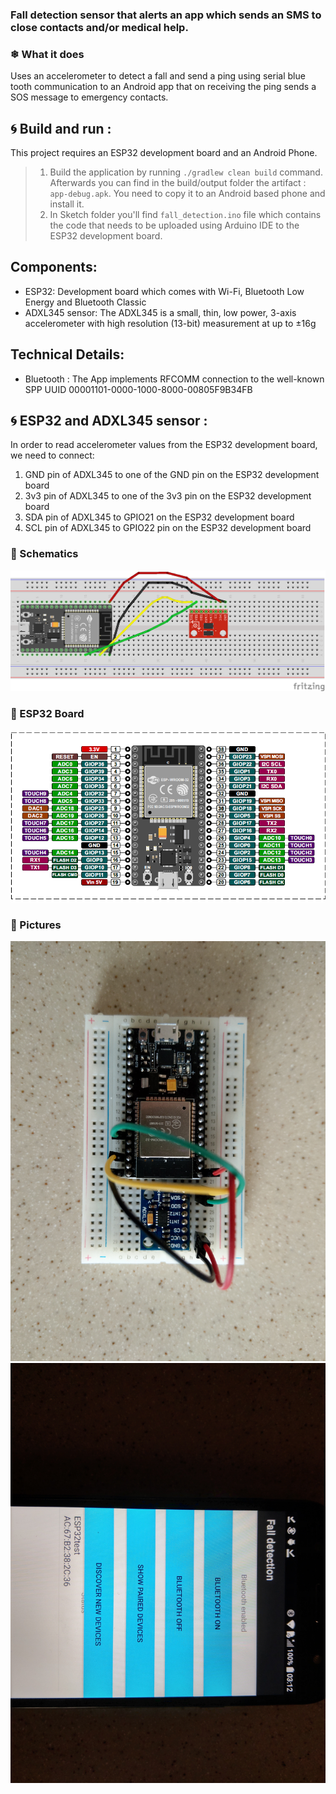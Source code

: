 ### Fall detection sensor that alerts an app which sends an SMS to close contacts and/or medical help.
### ❄ What it does
Uses an accelerometer to detect a fall and send a ping using serial blue tooth communication to an Android app that on receiving the ping sends a SOS message to emergency contacts.

🌀 Build and run : 
------------------
This project requires an ESP32 development board and an Android Phone.
> 1. Build the application by running `./gradlew clean build` command. Afterwards you can find in the build/output folder the artifact : `app-debug.apk`. You need to copy it to an Android based phone and install it.
> 2. In Sketch folder you'll find `fall_detection.ino` file which contains the code that needs to be uploaded using Arduino IDE to the ESP32 development board.


Components:
------------------
* ESP32: Development board which comes with Wi-Fi, Bluetooth Low Energy and Bluetooth Classic
* ADXL345 sensor: The ADXL345 is a small, thin, low power, 3-axis accelerometer with high resolution (13-bit) measurement at up to ±16g 


Technical Details:
------------------
* Bluetooth : The App implements RFCOMM connection to the well-known SPP UUID 00001101-0000-1000-8000-00805F9B34FB


🌀 ESP32 and ADXL345 sensor : 
-----------------------------------------------------------------------------------------------------------------------
In order to read accelerometer values from the ESP32 development board, we need to connect:
1. GND pin of ADXL345 to one of the GND pin on the ESP32 development board
2. 3v3 pin of ADXL345 to one of the 3v3 pin on the ESP32 development board
3. SDA pin of ADXL345 to GPIO21 on the ESP32 development board
4. SCL pin of ADXL345 to GPIO22 pin on the ESP32 development board


### 💎  Schematics
![Fritzing](Sketch/Fritzing.png)

### 💎  ESP32 Board
![ESP32](Utilities/ESP32.PNG)

### 💎  Pictures
![Picture 1](Utilities/IMAG0601.jpg)
![Picture 2](Utilities/IMAG0602.jpg)
